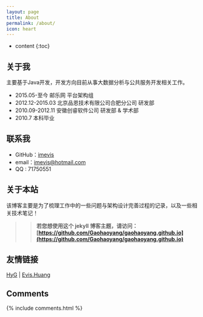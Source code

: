 ```yaml
---
layout: page
title: About
permalink: /about/
icon: heart
---
```


* content
{:toc}

## 关于我

主要基于Java开发，开发方向目前从事大数据分析与公共服务开发相关工作。

* 2015.05-至今 邮乐网 平台架构组
* 2012.12-2015.03 北京品恩技术有限公司合肥分公司 研发部
* 2010.09-2012.11 安徽创睿软件公司 研发部 & 学术部
* 2010.7 本科毕业

## 联系我

* GitHub：[imevis](https://github.com/imevis)
* email：imevis@hotmail.com
* QQ : 71750551

## 关于本站

该博客主要是为了梳理工作中的一些问题与架构设计完善过程的记录，以及一些相关技术笔记！

>>**若您想使用这个 jekyll 博客主题，请访问：[https://github.com/Gaohaoyang/gaohaoyang.github.io](https://github.com/Gaohaoyang/gaohaoyang.github.io)**


## 友情链接

[HyG](https://gaohaoyang.github.io/) \| [Evis.Huang](https://imevis.github.io/)

## Comments

{% include comments.html %}
